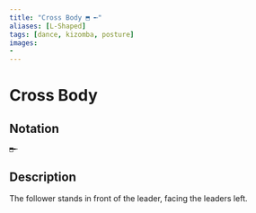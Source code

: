 ```yaml
---
title: "Cross Body ⬒ ╾"
aliases: [L-Shaped] 
tags: [dance, kizomba, posture] 
images:
-
---
```

# Cross Body
## Notation
```
⬒╾
```

## Description
The follower stands in front of the leader, facing the leaders left. 